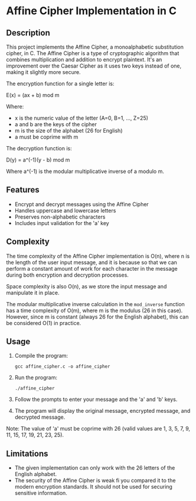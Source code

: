 # Affine Cipher Implementation in C

## Description

This project implements the Affine Cipher, a monoalphabetic substitution cipher, in C. The Affine Cipher is a type of cryptographic algorithm that combines multiplication and addition to encrypt plaintext. It's an improvement over the Caesar Cipher as it uses two keys instead of one, making it slightly more secure.

The encryption function for a single letter is:

E(x) = (ax + b) mod m

Where:
- x is the numeric value of the letter (A=0, B=1, ..., Z=25)
- a and b are the keys of the cipher
- m is the size of the alphabet (26 for English)
- a must be coprime with m

The decryption function is:

D(y) = a^(-1)(y - b) mod m

Where a^(-1) is the modular multiplicative inverse of a modulo m.

## Features

- Encrypt and decrypt messages using the Affine Cipher
- Handles uppercase and lowercase letters
- Preserves non-alphabetic characters
- Includes input validation for the 'a' key

## Complexity

The time complexity of the Affine Cipher implementation is O(n), where n is the length of the user input message, and it is because so that we can perform a constant amount of work for each character in the message during both encryption and decryption processes.

Space complexity is also O(n), as we store the input message and manipulate it in place.

The modular multiplicative inverse calculation in the `mod_inverse` function has a time complexity of O(m), where m is the modulus (26 in this case). However, since m is constant (always 26 for the English alphabet), this can be considered O(1) in practice.

## Usage

1. Compile the program:
   ```
   gcc affine_cipher.c -o affine_cipher
   ```

2. Run the program:
   ```
   ./affine_cipher
   ```

3. Follow the prompts to enter your message and the 'a' and 'b' keys.

4. The program will display the original message, encrypted message, and decrypted message.

Note: The value of 'a' must be coprime with 26 (valid values are 1, 3, 5, 7, 9, 11, 15, 17, 19, 21, 23, 25).

## Limitations

- The given implementation can only work with the 26 letters of the English alphabet.
- The security of the Affine Cipher is weak fi you compared it to the modern encryption standards. It should not be used for securing sensitive information.